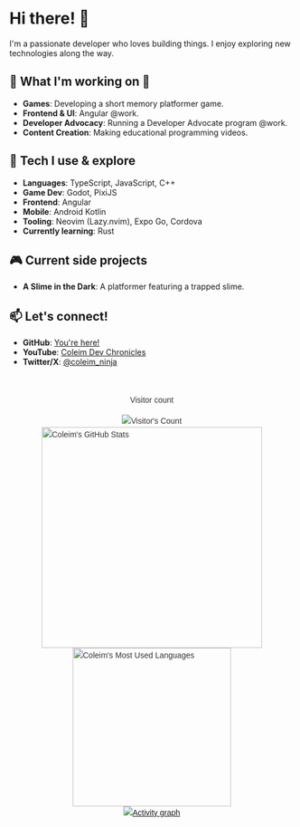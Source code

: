 # Hi there! 👋

I'm a passionate developer who loves building things. I enjoy exploring new technologies along the way.

## 🔭 What I'm working on 🔭
- **Games**: Developing a short memory platformer game.
- **Frontend & UI**: Angular @work.
- **Developer Advocacy**: Running a Developer Advocate program @work.
- **Content Creation**: Making educational programming videos.

## 🌱  Tech I use & explore
- **Languages**: TypeScript, JavaScript, C++
- **Game Dev**: Godot, PixiJS
- **Frontend**: Angular
- **Mobile**: Android Kotlin
- **Tooling**: Neovim (Lazy.nvim), Expo Go, Cordova
- **Currently learning**: Rust

## 🎮 Current side projects
- **A Slime in the Dark**: A platformer featuring a trapped slime.

## 📫 Let's connect!
- **GitHub**: [You're here!](https://github.com/Coleim/)
- **YouTube**: [Coleim Dev Chronicles](https://www.youtube.com/@Coleim)
- **Twitter/X**: [@coleim_ninja](https://x.com/coleim_ninja)

<div style="display: flex; flex-direction: column; align-items: center; font-family: Arial, sans-serif; max-width: 800px; margin: 0 auto; padding: 20px; line-height: 1.6; color: #333;">
<div align="center"> 
  <p>Visitor count</p>
  <img src="https://profile-counter.glitch.me/Coleim/count.svg" alt="Visitor's Count" />
</div>
<div style="display: flex; justify-content: center; align-items: center; flex-direction: column;">
  <img width="390" src="https://github-readme-stats.vercel.app/api?username=Coleim&theme=transparent&count_private=true&show_icons=true&rank_icon=github&locale=en" alt="Coleim's GitHub Stats" />
  <img width="280" src="https://github-readme-stats.vercel.app/api/top-langs?username=Coleim&theme=transparent&layout=donut&hide=css,php,ClassASP&langs_count=5&border_radius=10&show_icons=true&locale=en" alt="Coleim's Most Used Languages" />
</div>
  <a href="https://github.com/ashutosh00710/github-readme-activity-graph">
    <img src="https://github-readme-activity-graph.vercel.app/graph?username=Coleim&theme=xcode&hide_border=true" alt="Activity graph">
</a>
</div>
